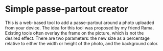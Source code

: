 Simple passe-partout creator
============================
This is a web-based tool to add a passe-partout around a photo uploaded from 
your device. The idea for this tool was proposed by my friend Rama. Existing 
tools often overlay the frame on the picture, which is not the desired effect. 
There are two parameters: the new size as a percentage relative to either the 
width or height of the photo, and the background color.
